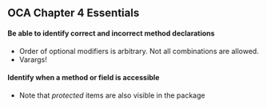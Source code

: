 ## OCA Chapter 4 Essentials

#### Be able to identify correct and incorrect method declarations
* Order of optional modifiers is arbitrary. Not all combinations are allowed.
* Varargs!

#### Identify when a method or field is accessible
* Note that *protected* items are also visible in the package

